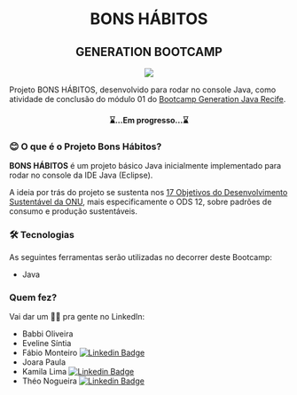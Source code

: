 <h1 align="center">BONS HÁBITOS</h1>
<h2 align="center">GENERATION BOOTCAMP</h2>

<p align="center">
  <img src="https://github.com/fabiomrm/generation/blob/main/generation_21-10-2021-09-00-34-863_T.jpeg?raw=true" />
</p>

</p>
	Projeto BONS HÁBITOS, desenvolvido para rodar no console Java, como atividade de conclusão do módulo 01 do <a href="https://brazil.generation.org/">Bootcamp Generation Java Recife</a>.
</p>
<h4 align="center"> 
	⌛...Em progresso...⌛
</h4>

### 😊 O que é o Projeto Bons Hábitos?

<p align="left"><b>BONS HÁBITOS</b> é um projeto básico Java inicialmente implementado para rodar no console da IDE Java (Eclipse).</p>
<p align="left">A ideia por trás do projeto se sustenta nos <a href="https://brasil.un.org/pt-br/sdgs">17 Objetivos do Desenvolvimento Sustentável da ONU</a>, mais especificamente o ODS 12, sobre padrões de consumo e produção sustentáveis.</p>

### 🛠 Tecnologias

As seguintes ferramentas serão utilizadas no decorrer deste Bootcamp:

- Java

### Quem fez?

Vai dar um 👋🏽 pra gente no LinkedIn:

- Babbi Oliveira
- Eveline Síntia
- Fábio Monteiro [![Linkedin Badge](https://img.shields.io/badge/-fabiomrm-blue?style=flat-square&logo=Linkedin&logoColor=white&link=https://www.linkedin.com/in/fabiomrm/)](https://www.linkedin.com/in/fabiomrm/)
- Joara Paula
- Kamila Lima [![Linkedin Badge](https://img.shields.io/badge/-kamila-lima-falcao-blue?style=flat-square&logo=Linkedin&logoColor=white&link=https://www.linkedin.com/in/kamila-lima-falcao/)](https://www.linkedin.com/in/kamila-lima-falcao/)
- Théo Nogueira [![Linkedin Badge](https://img.shields.io/badge/-théo-nogueira-dev-tecno400725208-blue?style=flat-square&logo=Linkedin&logoColor=white&link=https://www.linkedin.com/in/th%C3%A9o-nogueira-dev-tecno400725208/)](https://www.linkedin.com/in/th%C3%A9o-nogueira-dev-tecno400725208/)
